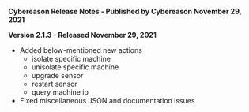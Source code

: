 **Cybereason Release Notes - Published by Cybereason November 29, 2021**


**Version 2.1.3 - Released November 29, 2021**

* Added below-mentioned new actions
    * isolate specific machine
    * unisolate specific machine
    * upgrade sensor
    * restart sensor
    * query machine ip
* Fixed miscellaneous JSON and documentation issues
